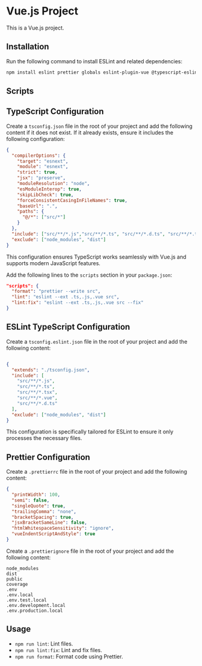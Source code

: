 # Vue.js Project

This is a Vue.js project.

## Installation

Run the following command to install ESLint and related dependencies:

```bash
npm install eslint prettier globals eslint-plugin-vue @typescript-eslint/parser @typescript-eslint/eslint-plugin eslint-config-prettier eslint-plugin-prettier eslint-plugin-css-modules --save-dev
```

## Scripts

## TypeScript Configuration

Create a `tsconfig.json` file in the root of your project and add the following content if it does not exist. If it already exists, ensure it includes the following configuration:

```json
{
  "compilerOptions": {
    "target": "esnext",
    "module": "esnext",
    "strict": true,
    "jsx": "preserve",
    "moduleResolution": "node",
    "esModuleInterop": true,
    "skipLibCheck": true,
    "forceConsistentCasingInFileNames": true,
    "baseUrl": ".",
    "paths": {
      "@/*": ["src/*"]
    }
  },
  "include": ["src/**/*.js","src/**/*.ts", "src/**/*.d.ts", "src/**/*.tsx", "src/**/*.vue"],
  "exclude": ["node_modules", "dist"]
}
```

This configuration ensures TypeScript works seamlessly with Vue.js and supports modern JavaScript features.

Add the following lines to the `scripts` section in your `package.json`:

```json
"scripts": {
  "format": "prettier --write src",
  "lint": "eslint --ext .ts,.js,.vue src",
  "lint:fix": "eslint --ext .ts,.js,.vue src --fix"
}
```

## ESLint TypeScript Configuration

Create a `tsconfig.eslint.json` file in the root of your project and add the following content:

```json

{
  "extends": "./tsconfig.json",
  "include": [
    "src/**/*.js",
    "src/**/*.ts",
    "src/**/*.tsx",
    "src/**/*.vue",
    "src/**/*.d.ts"
  ],
  "exclude": ["node_modules", "dist"]
}
```

This configuration is specifically tailored for ESLint to ensure it only processes the necessary files.

## Prettier Configuration

Create a `.prettierrc` file in the root of your project and add the following content:

```json
{
  "printWidth": 100,
  "semi": false,
  "singleQuote": true,
  "trailingComma": "none",
  "bracketSpacing": true,
  "jsxBracketSameLine": false,
  "htmlWhitespaceSensitivity": "ignore",
  "vueIndentScriptAndStyle": true
}
```

Create a `.prettierignore` file in the root of your project and add the following content:

```
node_modules
dist
public
coverage
.env
.env.local
.env.test.local
.env.development.local
.env.production.local
```

## Usage

- `npm run lint`: Lint files.
- `npm run lint:fix`: Lint and fix files.
- `npm run format`: Format code using Prettier.
